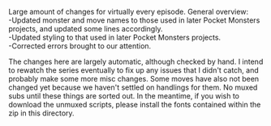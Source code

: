 Large amount of changes for virtually every episode. General overview:  
-Updated monster and move names to those used in later Pocket Monsters projects, and updated some lines accordingly.  
-Updated styling to that used in later Pocket Monsters projects.  
-Corrected errors brought to our attention.

The changes here are largely automatic, although checked by hand. I intend to rewatch the series eventually to fix up any issues that I didn't catch, and probably make some more misc changes. Some moves have also not been changed yet because we haven't settled on handlings for them. No muxed subs until these things are sorted out. In the meantime, if you wish to download the unmuxed scripts, please install the fonts contained within the zip in this directory.
